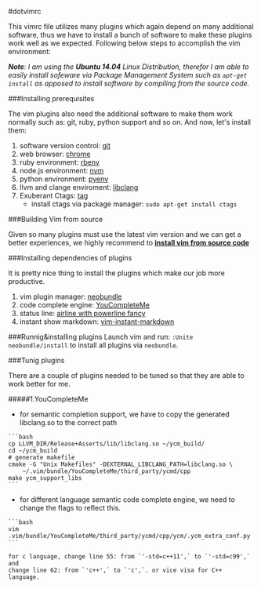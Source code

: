 #dotvimrc

This vimrc file utilizes many plugins which again depend on many additional
software, thus we have to install a bunch of software to make these plugins
work well as we expected. Following below steps to accomplish the vim
environment:

*__Note__: I am using the __Ubuntu 14.04__ Linux Distribution, therefor
I am able to easily install sofeware via Package Management System such as
`apt-get install` as apposed to install software by compiling from the source
code.*

###Installing prerequisites

The vim plugins also need the additional software to make them work normally
such as: git, ruby, python support and so on. And now, let's install them:

1. software version control: [git]
2. web browser: [chrome]
3. ruby environment: [rbenv]
4. node.js environment: [nvm]
5. python environment: [pyenv]
6. llvm and clange enviroment:
   [libclang]
7. Exuberant Ctags: [tag]
   - install ctags via package manager: `sudo apt-get install ctags`


###Building Vim from source

Given so many plugins must use the latest vim version and we can get a better
experiences, we highly recommend to [__install vim from source code__]


###Installing dependencies of plugins

It is pretty nice thing to install the plugins which make our job more
productive.

1. vim plugin manager: [neobundle]
2. code complete engine: [YouCompleteMe]
3. status line: [airline with powerline fancy]
4. instant show markdown: [vim-instant-markdown]

###Runnig&installing plugins
Launch vim and run: `:Unite neobundle/install` to install all plugins via
`neobundle`.

###Tunig plugins

There are a couple of plugins needed to be tuned so that they are able to work
better for me.

#####1.YouCompleteMe
   - for semantic completion support, we have to copy the generated
       libclang.so to the correct path
       
    ```bash
    cp LLVM_DIR/Release+Asserts/lib/libclang.so ~/ycm_build/
    cd ~/ycm_build
    # generate makefile
    cmake -G "Unix Makefiles" -DEXTERNAL_LIBCLANG_PATH=libclang.so \
        ~/.vim/bundle/YouCompleteMe/third_party/ycmd/cpp
    make ycm_support_libs
    ```
        
   - for different language semantic code complete engine,
     we need to change the flags to reflect this.
        
    ```bash
    vim .vim/bundle/YouCompleteMe/third_party/ycmd/cpp/ycm/.ycm_extra_conf.py
    ```

    for c language, change line 55: from `'-std=c++11',` to `'-std=c99',` and
    change line 62: from `'c++',` to `'c',`. or vice visa for C++ language.

[git]: https://gist.github.com/kevin4fly/f74344649d09f903eb1b
[chrome]: https://gist.github.com/kevin4fly/fd9c971278de368ac47b#google-chrome-browser
[rbenv]: https://github.com/sstephenson/rbenv
[nvm]: https://github.com/creationix/nvm
[pyenv]: https://github.com/yyuu/pyenv
[libclang]: https://gist.github.com/kevin4fly/e3de744266c98294b21e
[tag]: http://ctags.sourceforge.net/
[__install vim from source code__]: https://gist.github.com/kevin4fly/f74344649d09f903eb1b
[neobundle]: https://github.com/Shougo/neobundle.vim#quick-start
[YouCompleteMe]: https://github.com/Valloric/YouCompleteMe#full-installation-guide
[airline with powerline fancy]: http://askubuntu.com/questions/283908/how-can-i-install-and-use-powerline-plugin
[vim-instant-markdown]: https://github.com/suan/vim-instant-markdown
